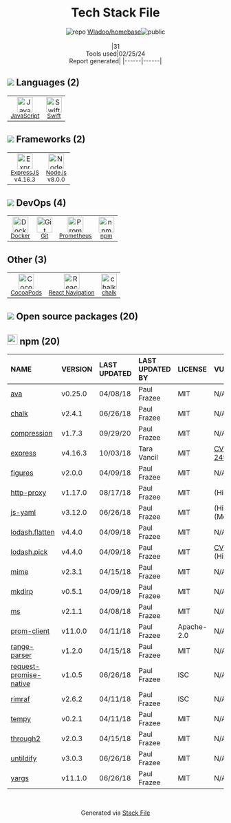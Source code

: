 <!--
&lt;--- Readme.md Snippet without images Start ---&gt;
## Tech Stack
Wladoo/homebase is built on the following main stack:

- [JavaScript](https://developer.mozilla.org/en-US/docs/Web/JavaScript) – Languages
- [Swift](https://developer.apple.com/swift/) – Languages
- [ExpressJS](http://expressjs.com/) – Microframeworks (Backend)
- [Node.js](http://nodejs.org/) – Frameworks (Full Stack)
- [Docker](https://www.docker.com/) – Virtual Machine Platforms & Containers
- [Prometheus](http://prometheus.io/) – Monitoring Tools
- [React Navigation](https://reactnavigation.org/) – Cross-Platform Mobile Tools

Full tech stack [here](/techstack.md)

&lt;--- Readme.md Snippet without images End ---&gt;

&lt;--- Readme.md Snippet with images Start ---&gt;
## Tech Stack
Wladoo/homebase is built on the following main stack:

- <img width='25' height='25' src='https://img.stackshare.io/service/1209/javascript.jpeg' alt='JavaScript'/> [JavaScript](https://developer.mozilla.org/en-US/docs/Web/JavaScript) – Languages
- <img width='25' height='25' src='https://img.stackshare.io/service/1009/tuHsaI2U.png' alt='Swift'/> [Swift](https://developer.apple.com/swift/) – Languages
- <img width='25' height='25' src='https://img.stackshare.io/service/1163/hashtag.png' alt='ExpressJS'/> [ExpressJS](http://expressjs.com/) – Microframeworks (Backend)
- <img width='25' height='25' src='https://img.stackshare.io/service/1011/n1JRsFeB_400x400.png' alt='Node.js'/> [Node.js](http://nodejs.org/) – Frameworks (Full Stack)
- <img width='25' height='25' src='https://img.stackshare.io/service/586/n4u37v9t_400x400.png' alt='Docker'/> [Docker](https://www.docker.com/) – Virtual Machine Platforms & Containers
- <img width='25' height='25' src='https://img.stackshare.io/service/2501/default_3cf1b307194b26782be5cb209d30360580ae5b3c.png' alt='Prometheus'/> [Prometheus](http://prometheus.io/) – Monitoring Tools
- <img width='25' height='25' src='https://img.stackshare.io/service/6422/react-navigation.png' alt='React Navigation'/> [React Navigation](https://reactnavigation.org/) – Cross-Platform Mobile Tools

Full tech stack [here](/techstack.md)

&lt;--- Readme.md Snippet with images End ---&gt;
-->
<div align="center">

# Tech Stack File
![](https://img.stackshare.io/repo.svg "repo") [Wladoo/homebase](https://github.com/Wladoo/homebase)![](https://img.stackshare.io/public_badge.svg "public")
<br/><br/>
|31<br/>Tools used|02/25/24 <br/>Report generated|
|------|------|
</div>

## <img src='https://img.stackshare.io/languages.svg'/> Languages (2)
<table><tr>
  <td align='center'>
  <img width='36' height='36' src='https://img.stackshare.io/service/1209/javascript.jpeg' alt='JavaScript'>
  <br>
  <sub><a href="https://developer.mozilla.org/en-US/docs/Web/JavaScript">JavaScript</a></sub>
  <br>
  <sub></sub>
</td>

<td align='center'>
  <img width='36' height='36' src='https://img.stackshare.io/service/1009/tuHsaI2U.png' alt='Swift'>
  <br>
  <sub><a href="https://developer.apple.com/swift/">Swift</a></sub>
  <br>
  <sub></sub>
</td>

</tr>
</table>

## <img src='https://img.stackshare.io/frameworks.svg'/> Frameworks (2)
<table><tr>
  <td align='center'>
  <img width='36' height='36' src='https://img.stackshare.io/service/1163/hashtag.png' alt='ExpressJS'>
  <br>
  <sub><a href="http://expressjs.com/">ExpressJS</a></sub>
  <br>
  <sub>v4.16.3</sub>
</td>

<td align='center'>
  <img width='36' height='36' src='https://img.stackshare.io/service/1011/n1JRsFeB_400x400.png' alt='Node.js'>
  <br>
  <sub><a href="http://nodejs.org/">Node.js</a></sub>
  <br>
  <sub>v8.0.0</sub>
</td>

</tr>
</table>

## <img src='https://img.stackshare.io/devops.svg'/> DevOps (4)
<table><tr>
  <td align='center'>
  <img width='36' height='36' src='https://img.stackshare.io/service/586/n4u37v9t_400x400.png' alt='Docker'>
  <br>
  <sub><a href="https://www.docker.com/">Docker</a></sub>
  <br>
  <sub></sub>
</td>

<td align='center'>
  <img width='36' height='36' src='https://img.stackshare.io/service/1046/git.png' alt='Git'>
  <br>
  <sub><a href="http://git-scm.com/">Git</a></sub>
  <br>
  <sub></sub>
</td>

<td align='center'>
  <img width='36' height='36' src='https://img.stackshare.io/service/2501/default_3cf1b307194b26782be5cb209d30360580ae5b3c.png' alt='Prometheus'>
  <br>
  <sub><a href="http://prometheus.io/">Prometheus</a></sub>
  <br>
  <sub></sub>
</td>

<td align='center'>
  <img width='36' height='36' src='https://img.stackshare.io/service/1120/lejvzrnlpb308aftn31u.png' alt='npm'>
  <br>
  <sub><a href="https://www.npmjs.com/">npm</a></sub>
  <br>
  <sub></sub>
</td>

</tr>
</table>

## Other (3)
<table><tr>
  <td align='center'>
  <img width='36' height='36' src='https://img.stackshare.io/service/2426/e1cbdef9d4b11484049a033886578e54_400x400.png' alt='CocoaPods'>
  <br>
  <sub><a href="https://cocoapods.org/">CocoaPods</a></sub>
  <br>
  <sub></sub>
</td>

<td align='center'>
  <img width='36' height='36' src='https://img.stackshare.io/service/6422/react-navigation.png' alt='React Navigation'>
  <br>
  <sub><a href="https://reactnavigation.org/">React Navigation</a></sub>
  <br>
  <sub></sub>
</td>

<td align='center'>
  <img width='36' height='36' src='https://img.stackshare.io/service/8072/13122722.png' alt='chalk'>
  <br>
  <sub><a href="https://github.com/chalk/chalk">chalk</a></sub>
  <br>
  <sub></sub>
</td>

</tr>
</table>


## <img src='https://img.stackshare.io/group.svg' /> Open source packages (20)</h2>

## <img width='24' height='24' src='https://img.stackshare.io/service/1120/lejvzrnlpb308aftn31u.png'/> npm (20)

|NAME|VERSION|LAST UPDATED|LAST UPDATED BY|LICENSE|VULNERABILITIES|
|:------|:------|:------|:------|:------|:------|
|[ava](https://www.npmjs.com/ava)|v0.25.0|04/08/18|Paul Frazee |MIT|N/A|
|[chalk](https://www.npmjs.com/chalk)|v2.4.1|06/26/18|Paul Frazee |MIT|N/A|
|[compression](https://www.npmjs.com/compression)|v1.7.3|09/29/20|Paul Frazee |MIT|N/A|
|[express](https://www.npmjs.com/express)|v4.16.3|10/03/18|Tara Vancil |MIT|[CVE-2022-24999](https://github.com/advisories/GHSA-hrpp-h998-j3pp) (High)|
|[figures](https://www.npmjs.com/figures)|v2.0.0|04/09/18|Paul Frazee |MIT|N/A|
|[http-proxy](https://www.npmjs.com/http-proxy)|v1.17.0|08/17/18|Paul Frazee |MIT|[](https://github.com/advisories/GHSA-6x33-pw7p-hmpq) (High)|
|[js-yaml](https://www.npmjs.com/js-yaml)|v3.12.0|06/26/18|Paul Frazee |MIT|[](https://github.com/advisories/GHSA-8j8c-7jfh-h6hx) (High)<br/>[](https://github.com/advisories/GHSA-2pr6-76vf-7546) (Moderate)|
|[lodash.flatten](https://www.npmjs.com/lodash.flatten)|v4.4.0|04/09/18|Paul Frazee |MIT|N/A|
|[lodash.pick](https://www.npmjs.com/lodash.pick)|v4.4.0|04/09/18|Paul Frazee |MIT|[CVE-2020-8203](https://github.com/advisories/GHSA-p6mc-m468-83gw) (High)|
|[mime](https://www.npmjs.com/mime)|v2.3.1|04/15/18|Paul Frazee |MIT|N/A|
|[mkdirp](https://www.npmjs.com/mkdirp)|v0.5.1|04/09/18|Paul Frazee |MIT|N/A|
|[ms](https://www.npmjs.com/ms)|v2.1.1|04/08/18|Paul Frazee |MIT|N/A|
|[prom-client](https://www.npmjs.com/prom-client)|v11.0.0|04/11/18|Paul Frazee |Apache-2.0|N/A|
|[range-parser](https://www.npmjs.com/range-parser)|v1.2.0|04/15/18|Paul Frazee |MIT|N/A|
|[request-promise-native](https://www.npmjs.com/request-promise-native)|v1.0.5|06/26/18|Paul Frazee |ISC|N/A|
|[rimraf](https://www.npmjs.com/rimraf)|v2.6.2|04/11/18|Paul Frazee |ISC|N/A|
|[tempy](https://www.npmjs.com/tempy)|v0.2.1|04/11/18|Paul Frazee |MIT|N/A|
|[through2](https://www.npmjs.com/through2)|v2.0.3|04/15/18|Paul Frazee |MIT|N/A|
|[untildify](https://www.npmjs.com/untildify)|v3.0.3|06/26/18|Paul Frazee |MIT|N/A|
|[yargs](https://www.npmjs.com/yargs)|v11.1.0|06/26/18|Paul Frazee |MIT|N/A|

<br/>
<div align='center'>

Generated via [Stack File](https://github.com/marketplace/stack-file)
